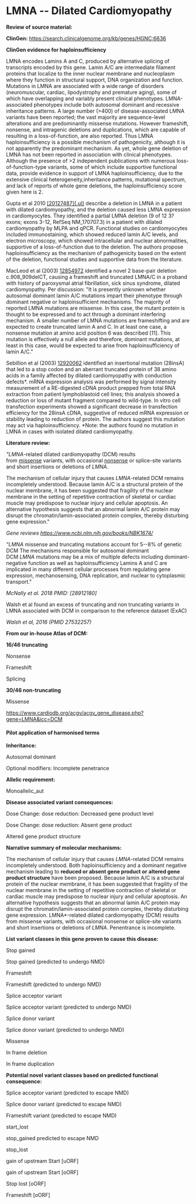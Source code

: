 # **LMNA -- Dilated Cardiomyopathy**

**Review of source material:**

**ClinGen:**
https://search.clinicalgenome.org/kb/genes/HGNC:6636

**ClinGen evidence for haploinsufficiency**

LMNA encodes Lamins A and C, produced by alternative splicing of
transcripts encoded by this gene. Lamin A/C are intermediate filament proteins that localize to the inner nuclear membrane and nucleoplasm where they function in structural support, DNA organization and function. Mutations in LMNA are associated with a wide range of disorders (neuromuscular, cardiac, lipodystrophy and premature aging), some of which have overlapping and variably present clinical phenotypes. LMNA-associated phenotypes include both autosomal dominant and recessive inheritance patterns. A large number (\>400) of disease-associated LMNA variants have been reported; the vast majority are sequence-level alterations and are predominantly missense mutations. However frameshift, nonsense, and intragenic deletions and duplications, which are capable of resulting in a loss-of-function, are also reported. Thus LMNA haploinsufficiency is a possible mechanism of pathogenicity,
although it is not apparently the predominant mechanism. As yet, whole gene deletion of LMNA has not been reported in association with clinical phenotypes. Although the presence of \>2 independent publications with numerous loss-of-function-type variants, some of which include supportive functional data, provide evidence in support of LMNA haploinsufficiency, due to the extensive clinical heterogeneity,inheritance patterns, mutational spectrum, and lack of reports of whole gene deletions, the haploinsufficiency score given here is 2.

Gupta et al 2010 [[20127487]{.ul}](https://www.ncbi.nlm.nih.gov/pubmed/20127487) describe a deletion in LMNA in a patient with dilated cardiomyopathy, and the deletion caused less LMNA expression in cardiomyocytes. They identified a partial LMNA deletion (9 of 12 3? exons; exons 3-12, RefSeq NM_170707.3) in a patient with dilated cardiomyopathy by MLPA and qPCR. Functional studies on cardiomyocytes included immunostaining, which showed reduced lamin A/C levels, and electron microscopy, which showed
intracellular and nuclear abnormalities, supportive of a
loss-of-function due to the deletion. The authors propose
haploinsufficiency as the mechanism of pathogenicity based on the extent of the deletion, functional studies and supportive data from the literature.

MacLeod et al (2003) [12854972](https://www.ncbi.nlm.nih.gov/pubmed/12854972) identified a novel 2 base-pair deletion c.908_909delCT, causing a frameshift and truncated LMNA/C in a proband with history of paroxysmal atrial fibrillation, sick sinus syndrome, dilated cardiomyopathy. Per discussion: \"It is presently unknown whether autosomal dominant lamin A/C mutations impart their phenotype through dominant negative or
haploinsufficient mechanisms. The majority of reported LMNA mutations are missense. In this case, the mutant protein is thought to be expressed and to act through a dominant interfering mechanism. A smaller number of LMNA mutations are frameshifting and are expected to create truncated lamin A and C. In at least one case, a nonsense mutation at amino acid position 6 was described \[11\]. This mutation is effectively a null allele and therefore, dominant mutations, at least in this case, would be expected to arise from haploinsufficiency of lamin A/C.\"

Sebillion et al (2003) [12920062](https://www.ncbi.nlm.nih.gov/pubmed/12920062) identified an insertional mutation (28insA) that led to a stop codon and an aberrant truncated protein of 38 amino acids in a family affected by dilated cardiomyopathy with conduction defects\*. mRNA expression analysis was performed by signal intensity measurement of a RE-digested cDNA product
prepped from total RNA extraction from patient lymphoblastoid cell
lines; this analysis showed a reduction or loss of mutant fragment
compared to wild-type. In vitro cell transfection experiments showed a significant decrease in transfection efficiency for the 28insA cDNA, suggestive of reduced mRNA expression or stability leading to reduction of protein. The authors suggest this mutation may act via
haploinsufficiency. \*Note: the authors found no mutation in LMNA in
cases with isolated dilated cardiomyopathy.

**Literature review:**

*"LMNA*-related dilated cardiomyopathy (DCM) results
from [missense](https://www.ncbi.nlm.nih.gov/books/n/gene/glossary/def-item/missense/) variants,
with
occasional [nonsense](https://www.ncbi.nlm.nih.gov/books/n/gene/glossary/def-item/nonsense-variant/) or
splice-site variants and short insertions or deletions of *LMNA*.

The mechanism of cellular injury that causes *LMNA*-related DCM remains
incompletely understood. Because lamin A/C is a structural protein of
the nuclear membrane, it has been suggested that fragility of the
nuclear membrane in the setting of repetitive contraction of skeletal or
cardiac muscle may predispose to nuclear injury and cellular apoptosis.
An alternative hypothesis suggests that an abnormal lamin A/C protein
may disrupt the chromatin/lamin-associated protein complex, thereby
disturbing gene expression."

*Gene reviews <https://www.ncbi.nlm.nih.gov/books/NBK1674/>*

*"LMNA* missense and truncating mutations account for 5--8% of genetic
DCM
The mechanisms responsible for autosomal dominant DCM *LMNA* mutations
may be a mix of multiple defects including dominant-negative function as
well as
haploinsufficiency
Lamins A and C are implicated in many different cellular processes from
regulating gene expression, mechanosensing, DNA replication, and nuclear
to cytoplasmic transport."

*McNally et al. 2018 PMID: [28912180]*

Walsh et al found an excess of truncating and non truncating variants in LMNA associated with DCM in comparison to the reference dataset (ExAC)

*Walsh et al, 2016 (PMID 27532257)*

**From our in-house Atlas of DCM:**

**16/46 truncating**

Nonsense

Frameshift

Splicing

**30/46 non-truncating**

Missense

<https://www.cardiodb.org/acgv/acgv_gene_disease.php?gene=LMNA&icc=DCM>

#### **Pilot application of harmonised terms**

**Inheritance:**

Autosomal dominant

Optional modifiers: 
Incomplete penetrance

**Allelic requirement:**

Monoallelic_aut

**Disease associated variant consequences:**

Dose Change: dose reduction: Decreased gene product level

Dose Change: dose reduction: Absent gene product

Altered gene product structure

**Narrative summary of molecular mechanisms:**

The mechanism of cellular injury that causes *LMNA*-related DCM remains incompletely understood. Both haploinsufficiency and a dominant negative mechanism leading to **reduced or absent gene product or** **altered gene product structure** have been proposed. Because lamin A/C is a structural protein of the nuclear membrane, it has been suggested that fragility of the nuclear membrane in the setting of repetitive contraction of skeletal or cardiac muscle may predispose to nuclear injury and cellular apoptosis. An alternative hypothesis suggests that an abnormal lamin A/C protein may disrupt the chromatin/lamin-associated protein complex, thereby disturbing gene expression. LMNA*-related dilated cardiomyopathy (DCM) results from missense variants,
with occasional nonsense or splice-site variants and short insertions or deletions of *LMNA*. Penentrance is incomplete.

**List variant classes in this gene proven to cause this disease:**

Stop gained

Stop gained (predicted to undergo NMD)

Frameshift

Frameshift (predicted to undergo NMD)

Splice acceptor variant

Splice acceptor variant (predicted to undergo NMD)

Splice donor variant

Splice donor variant (predicted to undergo NMD)

Missense

In frame deletion

In frame duplication

**Potential novel variant classes based on predicted functional
consequence:**

Splice acceptor variant (predicted to escape NMD)

Splice donor variant (predicted to escape NMD)

Frameshift variant (predicted to escape NMD)

start_lost

stop_gained predicted to escape NMD

stop_lost

gain of upstream Start \[uORF\]

gain of upstream Start \[oORF\]

Stop lost \[oORF\]

Frameshift \[oORF\]
